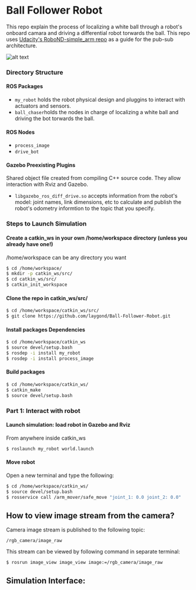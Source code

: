 
# Ball Follower Robot
This repo explain the process of localizing a white ball through a robot's onboard camara and driving a differential robot torwards the ball. This repo uses [Udacity's RoboND-simple_arm repo](https://github.com/udacity/RoboND-Simple_arm) as a guide for the pub-sub architecture. 


![alt text](images/simulation.png)

### Directory Structure

#### ROS Packages 
- `my_robot` holds the robot physical design and pluggins to interact with actuators and sensors.
- `ball_chaser`holds the nodes in charge of localizing a white ball and driving the bot torwards the ball.

#### ROS Nodes
- `process_image`
- `drive_bot`

#### Gazebo Preexisting Plugins
Shared object file created from compiling C++ source code. They allow interaction with Rviz and Gazebo.
- `libgazebo_ros_diff_drive.so` accepts information from the robot's model: joint names, link dimensions, etc to calculate and publish the robot's odometry informtion to the topic that you specify.   




### Steps to Launch Simulation

#### Create a catkin_ws in your own /home/workspace directory (unless you already have one!)
/home/workspace can be any directory you want
```sh
$ cd /home/workspace/
$ mkdir -p catkin_ws/src/
$ cd catkin_ws/src/
$ catkin_init_workspace
```

#### Clone the repo in catkin_ws/src/
```sh
$ cd /home/workspace/catkin_ws/src/
$ git clone https://github.com/laygond/Ball-Follower-Robot.git
```

#### Install packages Dependencies
```sh
$ cd /home/workspace/catkin_ws
$ source devel/setup.bash
$ rosdep -i install my_robot
$ rosdep -i install process_image
```

#### Build packages
```sh
$ cd /home/workspace/catkin_ws/ 
$ catkin_make
$ source devel/setup.bash
```

### Part 1: Interact with robot
#### Launch simulation: load robot in Gazebo and Rviz
From anywhere inside catkin_ws
```sh
$ roslaunch my_robot world.launch
```

#### Move robot 
Open a new terminal and type the following:
```sh
$ cd /home/workspace/catkin_ws/
$ source devel/setup.bash
$ rosservice call /arm_mover/safe_move "joint_1: 0.0 joint_2: 0.0"
```

## How to view image stream from the camera?
Camera image stream is published to the following topic:
```
/rgb_camera/image_raw
```

This stream can be viewed by following command in separate terminal:
```sh
$ rosrun image_view image_view image:=/rgb_camera/image_raw
```

## Simulation Interface:


